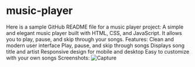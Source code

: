 # music-player
Here is a sample GitHub README file for a music player project:
A simple and elegant music player built with HTML, CSS, and JavaScript. It allows you to play, pause, and skip through your songs.
Features:
Clean and modern user interface
Play, pause, and skip through songs
Displays song title and artist
Responsive design for mobile and desktop
Easy to customize with your own songs
Screenshots:
![Capture](https://github.com/Bayabonga/music-player/assets/73765784/0889733a-a036-40c6-8988-6f68d01bc819)
